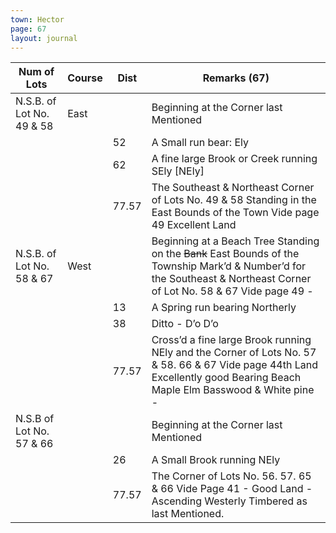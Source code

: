 ```yaml
---
town: Hector
page: 67
layout: journal
---
```


| Num of Lots | Course | Dist | Remarks (67) |
|-|-|-|-|
| N.S.B. of Lot No. 49 & 58 | East | | Beginning at the Corner last Mentioned |
| | | 52 | A Small run bear: Ely |
| | | 62 | A fine large Brook or Creek running SEly [NEly] |
| | | 77.57 | The Southeast & Northeast Corner of Lots No. 49 & 58 Standing in the East Bounds of the Town Vide page 49 Excellent Land |
| N.S.B. of Lot No. 58 & 67 | West | | Beginning at a Beach Tree Standing on the ~~Bank~~ East Bounds of the Township Mark’d & Number’d for the Southeast & Northeast Corner of Lot No. 58 & 67 Vide page 49 - |
| | | 13 | A Spring run bearing Northerly |
| | | 38 | Ditto - D’o D’o |
| | | 77.57 | Cross’d a fine large Brook running NEly and the Corner of Lots No. 57 & 58. 66 & 67 Vide page 44th Land Excellently good Bearing Beach Maple Elm Basswood & White pine - |
| N.S.B of Lot No. 57 & 66 | | | Beginning at the Corner last Mentioned |
| | | 26 | A Small Brook running NEly |
| | | 77.57 | The Corner of Lots No. 56. 57. 65 & 66 Vide Page 41 - Good Land - Ascending Westerly Timbered as last Mentioned. |

